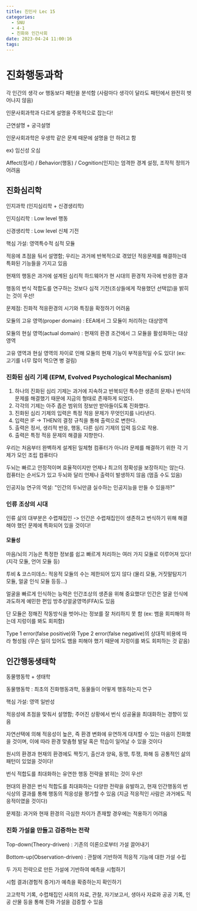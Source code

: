 ```yaml
---
title: 진인사 Lec 15
categories:
  - SNU
  - 4-1
  - 진화와 인간사회
date: 2023-04-24 11:00:16
tags:
---
```


# 진화행동과학

각 인간의 생각 or 행동보다 패턴을 분석함 (사람마다 생각이 달라도 패턴에서 완전히 벗어나지 않음)

인문사회과학과 다르게 설명을 주목적으로 잡는다!

근연설명 + 궁극설명

인문사회과학은 우생학 같은 문제 때문에 설명을 안 하려고 함

ex) 임신성 오심

Affect(정서) / Behavior(행동) / Cognition(인지)는 엄격한 경계 설정, 조작적 정의가 어려움

## 진화심리학

인지과학 (인지심리학 + 신경생리학)

인지심리학
: Low level 행동

신경생리학
: Low level 신체 기전

핵심 가설: 영역특수적 심적 모듈

적응에 초점을 둬서 설명함; 우리는 과거에 반복적으로 겪었던 적응문제를 해결하는데 특화된 기능들을 가지고 있음

현재의 행동은 과거에 설계된 심리적 하드웨어가 현 시대의 환경적 자극에 반응한 결과

행동의 번식 적합도를 연구하는 것보다 심적 기전(조상들에게 작용했던 선택압)을 밝히는 것이 우선!

문제점: 진화적 적응환경의 시기와 특징을 확정하기 어려움

모듈의 고유 영역(proper domain)
: EEA에서 그 모듈이 처리하는 대상영역

모듈의 현실 영역(actual domain)
: 현재의 환경 조건에서 그 모듈을 활성화하는 대상영역

고유 영역과 현실 영역의 차이로 인해 모듈의 현재 기능이 부적응적일 수도 있다! (ex: 고기를 너무 많이 먹으면 병 걸림)

### 진화된 심리 기제 (EPM, Evolved Psychological Mechanism)

1. 하나의 진화된 심리 기제는 과거에 지속하고 반복되던 특수한 생존의 문제나 번식의 문제를 해결했기 때문에 지금의 형태로 존재하게 되었다.
1. 각각의 기제는 아주 좁은 범위의 정보만 받아들이도록 진화했다.
1. 진화된 심리 기제의 입력은 특정 적응 문제가 무엇인지를 나타낸다.
1. 입력은 IF -> THEN의 결정 규칙을 통해 출력으로 변한다.
1. 출력은 정서, 생리적 반응, 행동, 다른 심리 기제의 입력 등으로 작용.
1. 출력은 특정 적응 문제의 해결을 지향한다.

우리는 처음부터 완벽하게 설계된 일체형 컴퓨터가 아니라 문제를 해결하기 위한 각 기제가 모인 조립 컴퓨터다

두뇌는 빠르고 안정적이며 효율적이지만 언제나 최고의 정확성을 보장하지는 않는다.  
컴퓨터는 순서도가 있고 두뇌와 달리 언제나 출력이 발생하지 않음 (멈출 수도 있음)

인공지능 연구의 역설: "인간의 두뇌만큼 실수하는 인공지능을 만들 수 있을까?"

### 인류 조상의 시대

인류 삶의 대부분은 수렵채집인 -> 인간은 수렵채집인이 생존하고 번식하기 위해 해결해야 했던 문제에 특화되어 있을 것이다!

#### 모듈성

마음/뇌의 기능은 특정한 정보를 쉽고 빠르게 처리하는 여러 가지 모듈로 이루어져 있다! (지각 모듈, 언어 모듈 등)

투비 & 코스미데스: 적응적 모듈의 수는 제한되어 있지 않다 (물리 모듈, 거짓말탐지기 모듈, 얼굴 인식 모듈 등등...)

얼굴을 빠르게 인식하는 능력은 인간조상의 생존을 위해 중요했다! 인간은 얼굴 인식에 과도하게 예민한 편임 방추상얼굴영역(FFA)도 있음

단 모듈은 정해진 작동방식을 벗어나는 정보를 잘 처리하지 못 함 (ex: 뱀을 회피해야 하는데 지렁이를 봐도 회피함)

Type 1 error(false positive)와 Type 2 error(false negative)의 상대적 비용에 따라 형성됨 (무슨 일이 있어도 뱀을 피해야 했기 때문에 지렁이를 봐도 회피하는 것 같음)

## 인간행동생태학

동물행동학 + 생태학

동물행동학
: 최초의 진화행동과학, 동물들이 어떻게 행동하는지 연구

핵심 가설: 영역 일반성

적응성에 초점을 맞춰서 설명함; 주어진 상황에서 번식 성공율을 최대화하는 경향이 있음

자연선택에 의해 적응성이 높은, 즉 환경 변화에 유연하게 대처할 수 있는 마음이 진화했을 것이며, 이에 따라 환경 맞춤형 발달 혹은 학습이 일어날 수 있을 것이다

원시의 환경과 현재의 환경에도 짝짓기, 출산과 양육, 동맹, 투쟁, 화해 등 공통적인 삶의 패턴이 있었을 것이다!

번식 적합도를 최대화하는 유연한 행동 전략을 밝히는 것이 우선!

현대의 환경은 번식 적합도를 최대화하는 다양한 전략을 유발하고, 현재 인간행동의 번식상의 결과를 통해 행동의 적응성을 평가할 수 있음 (지금 적응적인 사람은 과거에도 적응적이였을 것이다)

문제점: 과거와 현재 환경의 극심한 차이가 존재할 경우에는 적용하기 어려움

### 진화 가설을 만들고 검증하는 전략

Top-down(Theory-driven)
: 기존의 이론으로부터 가설 끌어내기

Bottom-up(Observation-driven)
: 관찰에 기반하여 적응적 기능에 대한 가설 수립

두 가지 전략으로 만든 가설에 기반하여 예측을 시험하기

시험 결과(경험적 증거)가 예측을 확증하는지 확인하기

고고학적 기록, 수렵채집인 사회의 자료, 관찰, 자기보고서, 생아사 자료와 공공 기록, 인공 산물 등을 통해 진화 가설을 검증할 수 있음

